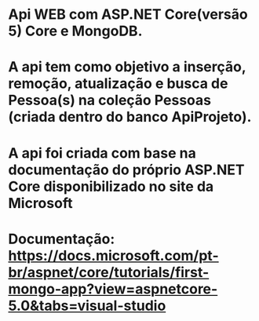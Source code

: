 # Api WEB com ASP.NET Core(versão 5) Core e MongoDB.
# A api tem como objetivo a inserção, remoção, atualização e busca de Pessoa(s) na coleção Pessoas (criada dentro do banco ApiProjeto).
# A api foi criada com base na documentação do próprio ASP.NET Core disponibilizado no site da Microsoft
# Documentação: https://docs.microsoft.com/pt-br/aspnet/core/tutorials/first-mongo-app?view=aspnetcore-5.0&tabs=visual-studio
